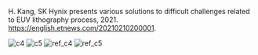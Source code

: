 H. Kang, SK Hynix presents various solutions to difficult challenges related to EUV lithography process, 2021. https://english.etnews.com/20210210200001.

![c4](https://user-images.githubusercontent.com/124348594/219950130-ff921ca5-3fd3-44e9-9f2d-16054ff058ed.png)
![c5](https://user-images.githubusercontent.com/124348594/219950126-d80d183e-1fe9-4fa7-ab83-85ea225763c5.png)
![ref_c4](https://user-images.githubusercontent.com/124348594/219950127-1950e45e-9667-47e7-bc2a-e05d99c59fdd.png)
![ref_c5](https://user-images.githubusercontent.com/124348594/219950128-1afbef8a-6255-4cd6-862f-e280b1a49796.png)
